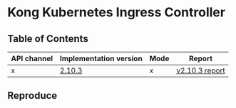 # Kong Kubernetes Ingress Controller

## Table of Contents

|API channel|Implementation version|Mode|Report|
|-----------|----------------------|----|------|
|x|[2.10.3](https://github.com/Kong/kubernetes-ingress-controller/releases/tag/v2.10.3)|x|[v2.10.3 report](./2.10.3-report.yaml)|

## Reproduce
